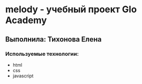 # melody - учебный проект Glo Academy
## Выполнила: Тихонова Елена

### Используемые технологии:
- html
- css
- javascript
